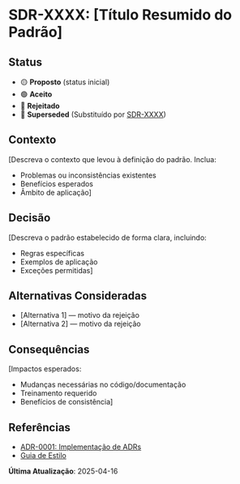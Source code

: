 # SDR-XXXX: [Título Resumido do Padrão]

## Status
- 🟡 **Proposto** (status inicial)
- 🟢 **Aceito**
- 🔴 **Rejeitado**
- 🔄 **Superseded** (Substituído por [SDR-XXXX](link))

## Contexto
[Descreva o contexto que levou à definição do padrão. Inclua:
- Problemas ou inconsistências existentes
- Benefícios esperados
- Âmbito de aplicação]

## Decisão
[Descreva o padrão estabelecido de forma clara, incluindo:
- Regras específicas
- Exemplos de aplicação
- Exceções permitidas]

## Alternativas Consideradas
- [Alternativa 1] — motivo da rejeição
- [Alternativa 2] — motivo da rejeição

## Consequências
[Impactos esperados:
- Mudanças necessárias no código/documentação
- Treinamento requerido
- Benefícios de consistência]

## Referências
- [ADR-0001: Implementação de ADRs](../adr/ADR-0001-Implementacao-de-ADRs.md)
- [Guia de Estilo](../style-guide.md)

**Última Atualização**: 2025-04-16